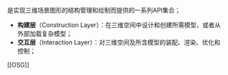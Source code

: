 是实现三维场景图形的结构管理和绘制而提供的一系列API集合；
- **构建层**（Construction Layer）：在三维空间中设计和创建所需模型，或者从外部加载复杂模型；
- **交互层**（Interaction Layer）：对三维空间及所含模型的装配、渲染、优化和控制；

[[OSG]]